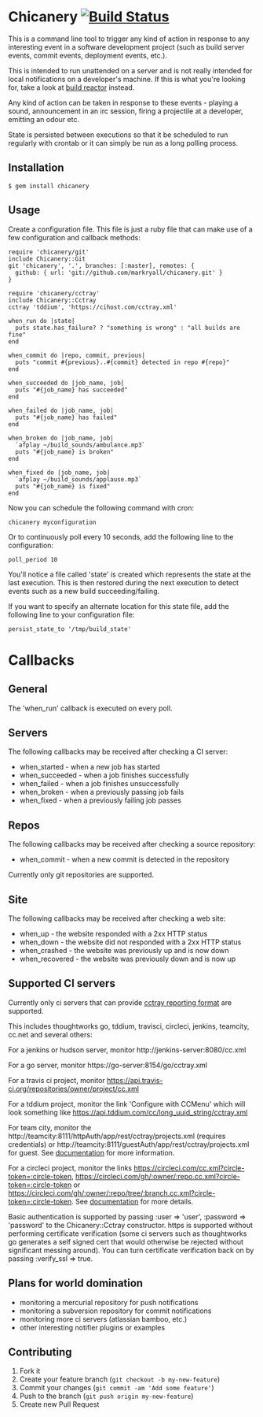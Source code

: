 # Chicanery [![Build Status](https://secure.travis-ci.org/markryall/chicanery.png)](http://travis-ci.org/markryall/chicanery)

This is a command line tool to trigger any kind of action in response to any interesting event in a software development project (such as build server events, commit events, deployment events, etc.).

This is intended to run unattended on a server and is not really intended for local notifications on a developer's machine.  If this is what you're looking for, take a look at [build reactor](https://github.com/AdamNowotny/BuildReactor) instead.

Any kind of action can be taken in response to these events - playing a sound, announcement in an irc session, firing a projectile at a developer, emitting an odour etc.

State is persisted between executions so that it be scheduled to run regularly with crontab or it can simply be run as a long polling process.

## Installation

    $ gem install chicanery

## Usage

Create a configuration file.  This file is just a ruby file that can make use of a few configuration and callback methods:

    require 'chicanery/git'
    include Chicanery::Git
    git 'chicanery', '.', branches: [:master], remotes: {
      github: { url: 'git://github.com/markryall/chicanery.git' }
    }

    require 'chicanery/cctray'
    include Chicanery::Cctray
    cctray 'tddium', 'https://cihost.com/cctray.xml'

    when_run do |state|
      puts state.has_failure? ? "something is wrong" : "all builds are fine"
    end

    when_commit do |repo, commit, previous|
      puts "commit #{previous}..#{commit} detected in repo #{repo}"
    end

    when_succeeded do |job_name, job|
      puts "#{job_name} has succeeded"
    end

    when_failed do |job_name, job|
      puts "#{job_name} has failed"
    end

    when_broken do |job_name, job|
      `afplay ~/build_sounds/ambulance.mp3`
      puts "#{job_name} is broken"
    end

    when_fixed do |job_name, job|
      `afplay ~/build_sounds/applause.mp3`
      puts "#{job_name} is fixed"
    end

Now you can schedule the following command with cron:

    chicanery myconfiguration

Or to continuously poll every 10 seconds, add the following line to the configuration:

    poll_period 10

You'll notice a file called 'state' is created which represents the state at the last execution.  This is then restored during the next execution to detect events such as a new build succeeding/failing.

If you want to specify an alternate location for this state file, add the following line to your configuration file:

    persist_state_to '/tmp/build_state'

# Callbacks

## General

The 'when_run' callback is executed on every poll.

## Servers

The following callbacks may be received after checking a CI server:

* when_started - when a new job has started
* when_succeeded - when a job finishes successfully
* when_failed - when a job finishes unsuccessfully
* when_broken - when a previously passing job fails
* when_fixed - when a previously failing job passes

## Repos

The following callbacks may be received after checking a source repository:

* when_commit - when a new commit is detected in the repository

Currently only git repositories are supported.

## Site

The following callbacks may be received after checking a web site:

* when_up - the website responded with a 2xx HTTP status
* when_down - the website did not responded with a 2xx HTTP status
* when_crashed - the website was previously up and is now down
* when_recovered - the website was previously down and is now up

## Supported CI servers

Currently only ci servers that can provide [cctray reporting format](http://confluence.public.thoughtworks.org/display/CI/Multiple+Project+Summary+Reporting+Standard) are supported.

This includes thoughtworks go, tddium, travisci, circleci, jenkins, teamcity, cc.net and several others:

For a jenkins or hudson server, monitor http://jenkins-server:8080/cc.xml

For a go server, monitor https://go-server:8154/go/cctray.xml

For a travis ci project, monitor https://api.travis-ci.org/repositories/owner/project/cc.xml

For a tddium project, monitor the link 'Configure with CCMenu' which will look something like https://api.tddium.com/cc/long_uuid_string/cctray.xml

For team city, monitor the http://teamcity:8111/httpAuth/app/rest/cctray/projects.xml (requires credentials) or http://teamcity:8111/guestAuth/app/rest/cctray/projects.xml for guest. See [documentation](http://confluence.jetbrains.com/display/TW/REST+API+Plugin#RESTAPIPlugin-CCTray) for more information.

For a circleci project, monitor the links https://circleci.com/cc.xml?circle-token=:circle-token, https://circleci.com/gh/:owner/:repo.cc.xml?circle-token=:circle-token or https://circleci.com/gh/:owner/:repo/tree/:branch.cc.xml?circle-token=:circle-token.  See [documentation](https://circleci.com/docs/polling-project-status) for more details.

Basic authentication is supported by passing :user => 'user', :password => 'password' to the Chicanery::Cctray constructor.  https is supported without performing certificate verification (some ci servers such as thoughtworks go generates a self signed cert that would otherwise be rejected without significant messing around).  You can turn certificate verification back on by passing :verify_ssl => true.

## Plans for world domination

* monitoring a mercurial repository for push notifications
* monitoring a subversion repository for commit notifications
* monitoring more ci servers (atlassian bamboo, etc.)
* other interesting notifier plugins or examples

## Contributing

1. Fork it
2. Create your feature branch (`git checkout -b my-new-feature`)
3. Commit your changes (`git commit -am 'Add some feature'`)
4. Push to the branch (`git push origin my-new-feature`)
5. Create new Pull Request